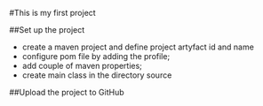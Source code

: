#This is my first project

##Set up the project

* create a maven project and define project artyfact id and name
* configure pom file by adding the profile;
* add couple of maven properties;
* create main class in the directory source

##Upload the project to GitHub 

